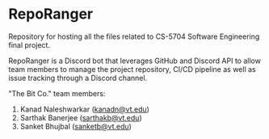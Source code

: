 # RepoRanger
Repository for hosting all the files related to CS-5704 Software Engineering final project.  

RepoRanger is a Discord bot that leverages GitHub and Discord API to allow team members to manage the project repository, CI/CD pipeline as well as issue tracking through a Discord channel.

"The Bit Co." team members:  
1. Kanad Naleshwarkar (kanadn@vt.edu)  
2. Sarthak Banerjee (sarthakb@vt.edu)  
3. Sanket Bhujbal (sanketb@vt.edu)
